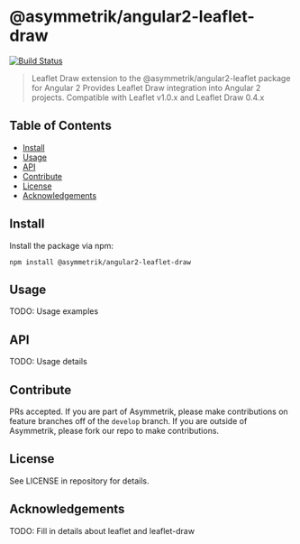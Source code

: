 # @asymmetrik/angular2-leaflet-draw

[![Build Status][travis-image]][travis-url]

> Leaflet Draw extension to the @asymmetrik/angular2-leaflet package for Angular 2
> Provides Leaflet Draw integration into Angular 2 projects. Compatible with Leaflet v1.0.x and Leaflet Draw 0.4.x

## Table of Contents
- [Install](#install)
- [Usage](#usage)
- [API](#api)
- [Contribute](#contribute)
- [License](#license)
- [Acknowledgements](#acknowledgements)

## Install
Install the package via npm:
```
npm install @asymmetrik/angular2-leaflet-draw
```


## Usage
TODO: Usage examples 


## API
TODO: Usage details


## Contribute
PRs accepted. If you are part of Asymmetrik, please make contributions on feature branches off of the ```develop``` branch. If you are outside of Asymmetrik, please fork our repo to make contributions.


## License
See LICENSE in repository for details.


## Acknowledgements
TODO: Fill in details about leaflet and leaflet-draw


[travis-url]: https://travis-ci.org/Asymmetrik/angular2-leaflet-draw/
[travis-image]: https://travis-ci.org/Asymmetrik/angular2-leaflet-draw.svg
